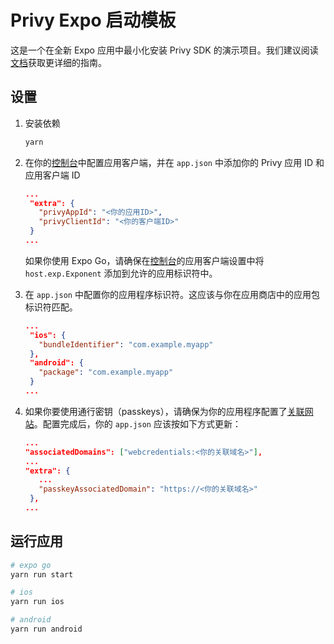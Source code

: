 # Privy Expo 启动模板

这是一个在全新 Expo 应用中最小化安装 Privy SDK 的演示项目。我们建议阅读[文档](https://docs.privy.io/guide/expo/dashboard)获取更详细的指南。

## 设置

1. 安装依赖

   ```sh
   yarn
   ```

2. 在你的[控制台](https://dashboard.privy.io/apps?page=settings&setting=clients)中配置应用客户端，并在 `app.json` 中添加你的 Privy 应用 ID 和应用客户端 ID

   ```json
   ...
    "extra": {
      "privyAppId": "<你的应用ID>",
      "privyClientId": "<你的客户端ID>"
    }
   ...
   ```

   如果你使用 Expo Go，请确保在[控制台](https://dashboard.privy.io/apps?page=settings&setting=clients)的应用客户端设置中将 `host.exp.Exponent` 添加到允许的应用标识符中。

3. 在 `app.json` 中配置你的应用程序标识符。这应该与你在应用商店中的应用包标识符匹配。

   ```json
   ...
    "ios": {
      "bundleIdentifier": "com.example.myapp"
    },
    "android": {
      "package": "com.example.myapp"
    }
   ...
   ```

4. 如果你要使用通行密钥（passkeys），请确保为你的应用程序配置了[关联网站](https://docs.privy.io/guide/expo/setup/passkey#_3-update-native-app-settings)。配置完成后，你的 `app.json` 应该按如下方式更新：

   ```json
   ...
   "associatedDomains": ["webcredentials:<你的关联域名>"],
   ...
   "extra": {
      ...
      "passkeyAssociatedDomain": "https://<你的关联域名>"
    },
   ...
   ```

## 运行应用

```sh
# expo go
yarn run start

# ios
yarn run ios

# android
yarn run android
```